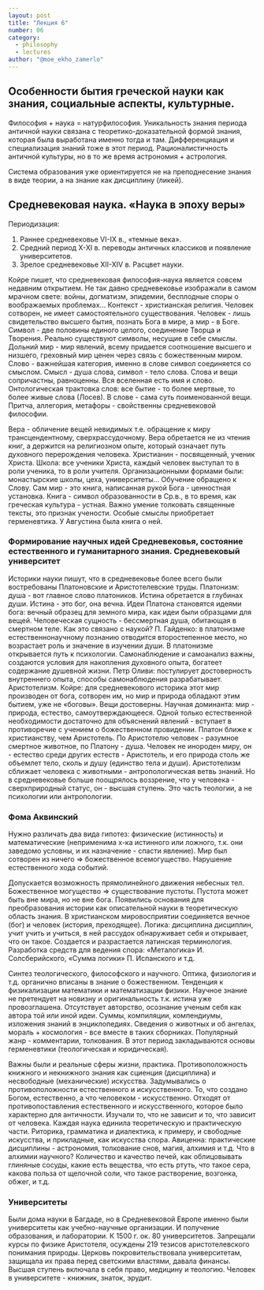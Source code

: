 ```yaml
---
layout: post
title: "Лекция 6"
number: 06
category:
  - philosophy
  - lectures
author: "@moe_ekho_zamerlo"
---
```


## Особенности бытия греческой науки как знания, социальные аспекты, культурные.

Философия + наука = натурфилософия.
Уникальность знания периода античной науки связана с теоретико-доказательной формой знания, которая была выработана именно тогда и там. Дифференциация и специализация знаний тоже в этот период. Рационалистичность античной культуры, но в то же время астрономия + астрология. 

Система образования уже ориентируется не на преподнесение знания в виде теории, а на знание как дисциплину (ликей).

## Средневековая наука. «Наука в эпоху веры»
Периодизация:
1. Раннее средневековье VI-IX в., «темные века».
2. Средний период X-XI в. переводы античных классиков и появление университетов.
3. Зрелое средневековье XII-XIV в. Расцвет науки.

Койре пишет, что средневековая философия-наука является совсем недавним открытием. Не так давно средневековье изображали в самом мрачном свете: войны, догматизм, эпидемии, бесплодные споры о воображаемых проблемах...
Контекст - христианская религия. Человек сотворен, не имеет самостоятельного существования. Человек - лишь свидетельство высшего бытия, познать Бога в мире, а мир - в Боге. Символ - две половины единого целого, соединение Творца и Творения. Реально существуют символы, несущие в себе смыслы. Дольний мир - мир явлений, всему придается соотношение высшего и низшего, греховный мир ценен через связь с божественным миром. Слово - важнейшая категория, именно в слове символ соединяется со смыслом. Смысл - душа слова, символ - тело слова. Слова и вещи сопричастны, равноценны. Вся вселенная есть имя и слово. Онтологическая трактовка слов: все бытие - то более мертвые, то более живые слова (Лосев). В слове - сама суть поименованной вещи. Притча, аллегория, метафоры - свойственны средневековой философии.

Вера - обличение вещей невидимых т.е. обращение к миру трансцендентному, сверхрассудочному. Вера обретается не из чтения книг, а держится на религиозном опыте, который означает путь духовного перерождения человека. Христианин - посвященный, ученик Христа. Школа: все ученики Христа, каждый человек выступал то в роли ученика, то в роли учителя. Организационными формами были: монастырские школы, цеха, университеты... Обучение обращено к Слову. Сам мир - это книга, написанная рукой Бога - ценностная установка. Книга - символ образованности в Ср.в., в то время, как греческая культура - устная. Важно умение толковать священные тексты, это признак учености. Особые смыслы приобретает герменевтика. У Августина была книга о ней.

### Формирование научных идей Средневековья, состояние естественного и гуманитарного знания. Средневековый университет
Историки науки пишут, что в средневековье более всего были востребованы Платоновские и Аристотелевские труды. Платонизм: душа - вот главное слово платоников. Истина обретается в глубинах души. Истина - это бог, она вечна. Идеи Платона становятся идеями бога: вечный образец для земного мира, как идеи были образцами для вещей. Человеческая сущность - бессмертная душа, обитающая в смертном теле. Как это связано с наукой? П. Гайденко: в платонизме естественнонаучному познанию отводится второстепенное место, но возрастает роль и значение в изучении души. В платонизме открывается путь к психологии. Самонаблюдение и самоанализ важны, создаются условия для накопления духовного опыта, богатеет содержание душевной жизни. Петр Оливи: постулирует достоверность внутреннего опыта, способы самонаблюдения разрабатывает. Аристотелизм. Койре: для средневекового историка этот мир производен от бога, сотворен им, но мир и природа обладают этим бытием, уже не «боговы». Вещи достоверны. Научная доминанта: мир - природа, естество, самоутверждающееся. Одной только естественной необходимости достаточно для объяснений явлений - вступает в противоречие с учением о божественном провидении. Платон ближе к христианству, чем Аристотель. По Аристотелю человек - разумное смертное животное, по Платону - душа. Человек не инороден миру, он - естество среди других естеств - Аристотель, и его природа столь же объемлет тело, сколь и душу (единство тела и души). Аристотелизм сближает человека с животными - антропологическая ветвь знаний. Но в средневековье больше поощрялось воззрение, что у человека -  сверхприродный статус, он - высшая ступень. Это часть теологии, а не психологии или антропологии.

### Фома Аквинский
Нужно различать два вида гипотез: физические (истинность) и математические (неприменима х-ка истинного или ложного, т.к. они заведомо условны, и их назначение - спасти явление). Мир был сотворен из ничего => божественное всемогущество. Нарушение естественного хода событий.

Допускается возможность прямолинейного движения небесных тел. Божественное могущество => существование пустоты. Пустота может быть вне мира, но не вне бога. Появились основания для преобразования истории как описательной науки в теоретическую область знания. В христианском мировосприятии соединяется вечное (бог) и человек (история, преходящее). Логика: дисциплина дисциплин, учит учить и учиться, в ней рассудок обнаруживает себя и открывает, что он такое. Создается и разрастается латинская терминология. Разработка средств для ведения спора: «Металогика» И. Солсберийского, «Сумма логики» П. Испанского и т.д.

Синтез теологического, философского и научного. Оптика, физиология и т.д. органично вписаны в знание о божественном. Тенденция к физикализации математики и математизации физики. Научное знание не претендует на новизну и оригинальность т.к. истина уже провозглашена. Отсутствует авторство, осознание ученым себя как автора той или иной идеи. Суммы, компиляции, компендиумы, изложения знаний в энциклопедиях. Сведения о животных и об ангелах, мораль + космология - все вместе в таких сборниках. Популярный жанр - комментарии, толкования. В этот период закладываются основы герменевтики (теологическая и юридическая).

Важны были и реальные сферы жизни, практика. Противоположность книжного и некнижного знания как сциенция (дисциплина) и несвободные (механические) искусства. Задумывались о противоположности естественного и искусственного. То, что создано Богом, естественно, а что человеком - искусственно. Отходят от противопоставления естественного и искусственного, которое было характерно для античности. Изучали то, что не зависит и то, что зависит от человека. Каждая наука единила теоретическую и практическую части. Риторика, грамматика и диалектика, к примеру, и свободные искусства, и прикладные, как искусства спора. Авиценна: практические дисциплины - астрономия, толкование снов, магия, алхимия и т.д. Что в алхимии научного? Количество и качество печей, как облицовывать глиняные сосуды, какие есть вещества, что есть ртуть, что такое сера, какова польза от щелочной соли, что такое растворение, возгонка, обжег, и т.д.

### Университеты
Были дома науки в Багдаде, но в Средневековой Европе именно были университеты как учебно-научные организации. И получение образования, и лаборатории. К 1500 г. ок. 80 университетов. Запрещали курсы по физике Аристотеля, осуждены 219 тезисов аристотелевского понимания природы. Церковь покровительствовала университетам, защищала их права перед светскими властями, давала финансы. Высшая ступень включала в себя право, медицину и теологию. Человек в университете - книжник, знаток, эрудит.
